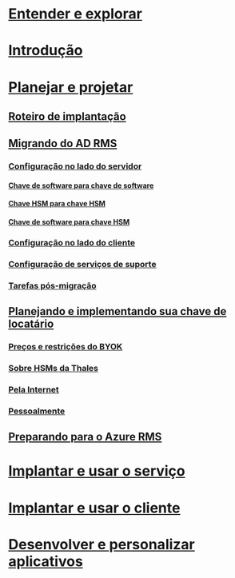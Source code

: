 # [Entender e explorar](/rights-management/understand-explore/azure-rights-management)
# [Introdução](/rights-management/get-started/requirements-azure-rms)
# [Planejar e projetar](deployment-roadmap.md)
## [Roteiro de implantação](deployment-roadmap.md)
## [Migrando do AD RMS](migrate-from-ad-rms-to-azure-rms.md)
### [Configuração no lado do servidor](migrate-from-ad-rms-phase1.md)
#### [Chave de software para chave de software](migrate-softwarekey-to-softwarekey.md)
#### [Chave HSM para chave HSM](migrate-hsmkey-to-hsmkey.md)
#### [Chave de software para chave HSM](migrate-softwarekey-to-hsmkey.md)
### [Configuração no lado do cliente](migrate-from-ad-rms-phase2.md)
### [Configuração de serviços de suporte](migrate-from-ad-rms-phase3.md)
### [Tarefas pós-migração](migrate-from-ad-rms-phase4.md)
## [Planejando e implementando sua chave de locatário](plan-implement-tenant-key.md)
### [Preços e restrições do BYOK](byok-price-restrictions.md)
### [Sobre HSMs da Thales](thales-hsm.md)
### [Pela Internet](generate-tenant-key-internet.md)
### [Pessoalmente](generate-tenant-key-in-person.md)
## [Preparando para o Azure RMS](prepare.md)
# [Implantar e usar o serviço](/rights-management/deploy-use/activate-service)
# [Implantar e usar o cliente](/rights-management/rms-client/use-client)
# [Desenvolver e personalizar aplicativos](/rights-management/develop/developers-guide)

<!--HONumber=Apr16_HO4-->


